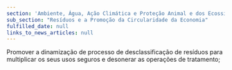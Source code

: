 ```yaml
---
section: 'Ambiente, Água, Ação Climática e Proteção Animal e dos Ecossistemas'
sub_section: "Resíduos e a Promoção da Circularidade da Economia"
fulfilled_date: null
links_to_news_articles: null
---
```


Promover a dinamização de processo de desclassificação de resíduos para multiplicar os seus usos seguros e desonerar as operações de tratamento;
